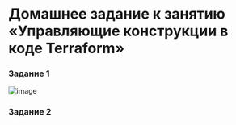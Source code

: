 # Домашнее задание к занятию «Управляющие конструкции в коде Terraform»
### Задание 1   
![image](https://github.com/suntsovvv/ter-homeworks-03/assets/154943765/72ed2a77-5967-4054-8c3b-07ddc47eccbf)
### Задание 2
